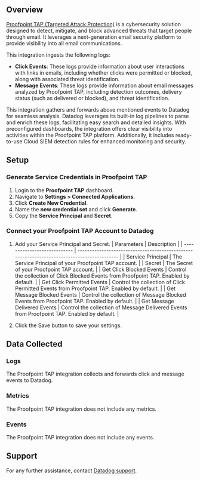 ## Overview

[Proofpoint TAP (Targeted Attack Protection)][1] is a cybersecurity solution designed to detect, mitigate, and block advanced threats that target people through email. It leverages a next-generation email security platform to provide visibility into all email communications.

This integration ingests the following logs:
- **Click Events**: These logs provide information about user interactions with links in emails, including whether clicks were permitted or blocked, along with associated threat identification.
- **Message Events**: These logs provide information about email messages analyzed by Proofpoint TAP, including detection outcomes, delivery status (such as delivered or blocked), and threat identification.

This integration gathers and forwards above mentioned events to Datadog for seamless analysis. Datadog leverages its built-in log pipelines to parse and enrich these logs, facilitating easy search and detailed insights. With preconfigured dashboards, the integration offers clear visibility into activities within the Proofpoint TAP platform. Additionally, it includes ready-to-use Cloud SIEM detection rules for enhanced monitoring and security.

## Setup

### Generate Service Credentials in Proofpoint TAP

1. Login to the **Proofpoint TAP** dashboard.
2. Navigate to **Settings > Connected Applications**.
3. Click **Create New Credential**.
4. Name the **new credential set** and click **Generate**.
5. Copy the **Service Principal** and **Secret**.

### Connect your Proofpoint TAP Account to Datadog

1. Add your Service Principal and Secret.
   | Parameters                   | Description                                                                                 |
   | ---------------------------- | ------------------------------------------------------------------------------------------- |
   | Service Principal            | The Service Principal of your Proofpoint TAP account.                                       |
   | Secret                       | The Secret of your Proofpoint TAP account.                                                  |
   | Get Click Blocked Events     | Control the collection of Click Blocked Events from Proofpoint TAP. Enabled by default.     |
   | Get Click Permitted Events   | Control the collection of Click Permitted Events from Proofpoint TAP. Enabled by default.   |
   | Get Message Blocked Events   | Control the collection of Message Blocked Events from Proofpoint TAP. Enabled by default.   |
   | Get Message Delivered Events | Control the collection of Message Delivered Events from Proofpoint TAP. Enabled by default. |
   
2. Click the Save button to save your settings.

## Data Collected

### Logs

The Proofpoint TAP integration collects and forwards click and message events to Datadog.

### Metrics

The Proofpoint TAP integration does not include any metrics.

### Events

The Proofpoint TAP integration does not include any events.

## Support

For any further assistance, contact [Datadog support][2].

[1]: https://www.proofpoint.com/uk/products/advanced-threat-protection/targeted-attack-protection
[2]: https://docs.datadoghq.com/help/
